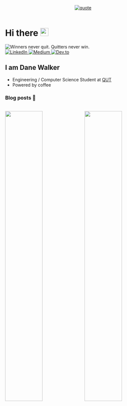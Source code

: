 <div align="center">
<a href="#">
<img src="https://quotes-github-readme.vercel.app/api?type=vertical&theme=dark" alt="quote">
</a>
</div>
</br>

# **Hi there** <img height="26rem" src="https://media.giphy.com/media/hvRJCLFzcasrR4ia7z/giphy.gif" alt="wave" />

<a>
  <img src="https://readme-typing-svg.herokuapp.com?font=Poppins&duration=4000&color=C9D1D9&lines=Winners+never+quit.;Quitters+never+win." alt="Winners never quit. Quitters never win."/>
</a>

<div align="left">
  <a href="https://www.linkedin.com/in/danecwalker/">
    <img
      src="https://img.shields.io/badge/LinkedIn-0077B5?style=for-the-badge&logo=linkedin&logoColor=white"
      alt="LinkedIn"
    />
  </a>
  <a href="https://medium.com/@danecwalker">
    <img
      src="https://img.shields.io/badge/Medium-12100E?style=for-the-badge&logo=medium&logoColor=white"
      alt="Medium"
    />
  </a>
  <a href="https://app.daily.dev/danecwalker">
    <img
      src="https://img.shields.io/badge/dev.to-0A0A0A?style=for-the-badge&logo=devdotto&logoColor=white"
      alt="Dev.to"
    />
  </a>
</div>

## I am Dane Walker

- Engineering / Computer Science Student at [QUT](https://www.qut.edu.au/)
- Powered by coffee 

### Blog posts 📕
<!-- BLOG-POST-LIST:START -->
<!-- BLOG-POST-LIST:END -->

<br/>

<div>
<a href="#">
  <img align="left" width="49%" src="https://github-readme-stats.vercel.app/api?username=danecwalker&count_private=true&include_all_commits=true&custom_title=My%20Stats%20%F0%9F%9A%80&theme=dark&show_icons=true&border_color=00000000" />
</a>

<a href="#">
  <img align="right" width="49%" src="https://github-readme-streak-stats.herokuapp.com/demo/preview.php?user=danecwalker&theme=dark&date_format=j%20M%5B%20Y%5D&dates=9f9f9f&fire=79ff97&ring=79ff97&currStreakLabel=79ff97&stroke=9f9f9f&border=00000000" />
</a>
</div>